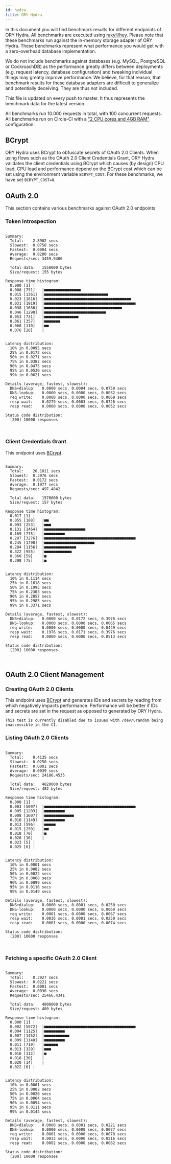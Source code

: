 ```yaml
---
id: hydra
title: ORY Hydra
---
```


In this document you will find benchmark results for different endpoints of ORY Hydra. All benchmarks are executed
using [rakyll/hey](https://github.com/rakyll/hey). Please note that these benchmarks run against the in-memory storage
adapter of ORY Hydra. These benchmarks represent what performance you would get with a zero-overhead database implementation.

We do not include benchmarks against databases (e.g. MySQL, PostgreSQL or CockroachDB) as the performance greatly differs between
deployments (e.g. request latency, database configuration) and tweaking individual things may greatly improve performance.
We believe, for that reason, that benchmark results for these database adapters are difficult to generalize and potentially
deceiving. They are thus not included.

This file is updated on every push to master. It thus represents the benchmark data for the latest version.

All benchmarks run 10.000 requests in total, with 100 concurrent requests. All benchmarks run on Circle-CI with a
["2 CPU cores and 4GB RAM"](https://support.circleci.com/hc/en-us/articles/360000489307-Why-do-my-tests-take-longer-to-run-on-CircleCI-than-locally-)
configuration.

## BCrypt

ORY Hydra uses BCrypt to obfuscate secrets of OAuth 2.0 Clients. When using flows such as the OAuth 2.0 Client Credentials
Grant, ORY Hydra validates the client credentials using BCrypt which causes (by design) CPU load. CPU load and performance
depend on the BCrypt cost which can be set using the environment variable `BCRYPT_COST`. For these benchmarks,
we have set `BCRYPT_COST=8`.

## OAuth 2.0

This section contains various benchmarks against OAuth 2.0 endpoints

### Token Introspection

```

Summary:
  Total:	2.8902 secs
  Slowest:	0.0758 secs
  Fastest:	0.0004 secs
  Average:	0.0280 secs
  Requests/sec:	3459.9406
  
  Total data:	1550000 bytes
  Size/request:	155 bytes

Response time histogram:
  0.000 [1]	|
  0.008 [751]	|■■■■■■■■■■■■■■■■
  0.015 [1361]	|■■■■■■■■■■■■■■■■■■■■■■■■■■■■
  0.023 [1816]	|■■■■■■■■■■■■■■■■■■■■■■■■■■■■■■■■■■■■■■
  0.031 [1919]	|■■■■■■■■■■■■■■■■■■■■■■■■■■■■■■■■■■■■■■■■
  0.038 [1636]	|■■■■■■■■■■■■■■■■■■■■■■■■■■■■■■■■■■
  0.046 [1298]	|■■■■■■■■■■■■■■■■■■■■■■■■■■■
  0.053 [731]	|■■■■■■■■■■■■■■■
  0.061 [357]	|■■■■■■■
  0.068 [110]	|■■
  0.076 [20]	|


Latency distribution:
  10% in 0.0095 secs
  25% in 0.0172 secs
  50% in 0.0271 secs
  75% in 0.0382 secs
  90% in 0.0475 secs
  95% in 0.0530 secs
  99% in 0.0621 secs

Details (average, fastest, slowest):
  DNS+dialup:	0.0000 secs, 0.0004 secs, 0.0758 secs
  DNS-lookup:	0.0000 secs, 0.0000 secs, 0.0032 secs
  req write:	0.0000 secs, 0.0000 secs, 0.0069 secs
  resp wait:	0.0279 secs, 0.0003 secs, 0.0726 secs
  resp read:	0.0000 secs, 0.0000 secs, 0.0052 secs

Status code distribution:
  [200]	10000 responses



```

### Client Credentials Grant

This endpoint uses [BCrypt](#bcrypt).

```

Summary:
  Total:	20.1011 secs
  Slowest:	0.3976 secs
  Fastest:	0.0172 secs
  Average:	0.1977 secs
  Requests/sec:	497.4842
  
  Total data:	1570000 bytes
  Size/request:	157 bytes

Response time histogram:
  0.017 [1]	|
  0.055 [188]	|■■
  0.093 [253]	|■■■
  0.131 [1464]	|■■■■■■■■■■■■■■■■■■
  0.169 [775]	|■■■■■■■■■
  0.207 [3276]	|■■■■■■■■■■■■■■■■■■■■■■■■■■■■■■■■■■■■■■■■
  0.245 [1798]	|■■■■■■■■■■■■■■■■■■■■■■
  0.284 [1156]	|■■■■■■■■■■■■■■
  0.322 [955]	|■■■■■■■■■■■■
  0.360 [59]	|■
  0.398 [75]	|■


Latency distribution:
  10% in 0.1114 secs
  25% in 0.1618 secs
  50% in 0.1995 secs
  75% in 0.2303 secs
  90% in 0.2857 secs
  95% in 0.2985 secs
  99% in 0.3371 secs

Details (average, fastest, slowest):
  DNS+dialup:	0.0000 secs, 0.0172 secs, 0.3976 secs
  DNS-lookup:	0.0000 secs, 0.0000 secs, 0.0065 secs
  req write:	0.0000 secs, 0.0000 secs, 0.0449 secs
  resp wait:	0.1976 secs, 0.0171 secs, 0.3976 secs
  resp read:	0.0000 secs, 0.0000 secs, 0.0513 secs

Status code distribution:
  [200]	10000 responses



```

## OAuth 2.0 Client Management

### Creating OAuth 2.0 Clients

This endpoint uses [BCrypt](#bcrypt) and generates IDs and secrets by reading from  which negatively impacts
performance. Performance will be better if IDs and secrets are set in the request as opposed to generated by ORY Hydra.

```
This test is currently disabled due to issues with /dev/urandom being inaccessible in the CI.
```

### Listing OAuth 2.0 Clients

```

Summary:
  Total:	0.4135 secs
  Slowest:	0.0250 secs
  Fastest:	0.0001 secs
  Average:	0.0039 secs
  Requests/sec:	24186.4535
  
  Total data:	4820000 bytes
  Size/request:	482 bytes

Response time histogram:
  0.000 [1]	|
  0.003 [5097]	|■■■■■■■■■■■■■■■■■■■■■■■■■■■■■■■■■■■■■■■■
  0.005 [1203]	|■■■■■■■■■
  0.008 [1607]	|■■■■■■■■■■■■■
  0.010 [1149]	|■■■■■■■■■
  0.013 [596]	|■■■■■
  0.015 [250]	|■■
  0.018 [70]	|■
  0.020 [16]	|
  0.023 [5]	|
  0.025 [6]	|


Latency distribution:
  10% in 0.0001 secs
  25% in 0.0002 secs
  50% in 0.0022 secs
  75% in 0.0068 secs
  90% in 0.0099 secs
  95% in 0.0116 secs
  99% in 0.0149 secs

Details (average, fastest, slowest):
  DNS+dialup:	0.0000 secs, 0.0001 secs, 0.0250 secs
  DNS-lookup:	0.0000 secs, 0.0000 secs, 0.0060 secs
  req write:	0.0001 secs, 0.0000 secs, 0.0067 secs
  resp wait:	0.0036 secs, 0.0001 secs, 0.0250 secs
  resp read:	0.0001 secs, 0.0000 secs, 0.0074 secs

Status code distribution:
  [200]	10000 responses



```

### Fetching a specific OAuth 2.0 Client

```

Summary:
  Total:	0.3927 secs
  Slowest:	0.0221 secs
  Fastest:	0.0001 secs
  Average:	0.0036 secs
  Requests/sec:	25466.4341
  
  Total data:	4800000 bytes
  Size/request:	480 bytes

Response time histogram:
  0.000 [1]	|
  0.002 [5072]	|■■■■■■■■■■■■■■■■■■■■■■■■■■■■■■■■■■■■■■■■
  0.004 [1125]	|■■■■■■■■■
  0.007 [1452]	|■■■■■■■■■■■
  0.009 [1140]	|■■■■■■■■■
  0.011 [719]	|■■■■■■
  0.013 [329]	|■■■
  0.016 [112]	|■
  0.018 [30]	|
  0.020 [14]	|
  0.022 [6]	|


Latency distribution:
  10% in 0.0001 secs
  25% in 0.0002 secs
  50% in 0.0020 secs
  75% in 0.0064 secs
  90% in 0.0094 secs
  95% in 0.0111 secs
  99% in 0.0144 secs

Details (average, fastest, slowest):
  DNS+dialup:	0.0000 secs, 0.0001 secs, 0.0221 secs
  DNS-lookup:	0.0000 secs, 0.0000 secs, 0.0077 secs
  req write:	0.0001 secs, 0.0000 secs, 0.0078 secs
  resp wait:	0.0033 secs, 0.0000 secs, 0.0216 secs
  resp read:	0.0002 secs, 0.0000 secs, 0.0082 secs

Status code distribution:
  [200]	10000 responses



```
